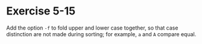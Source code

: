 # Exercise 5-15

Add the option `-f` to fold upper and lower case together, so that case distinction are not made during sorting; for example, `a` and `A` compare equal.

